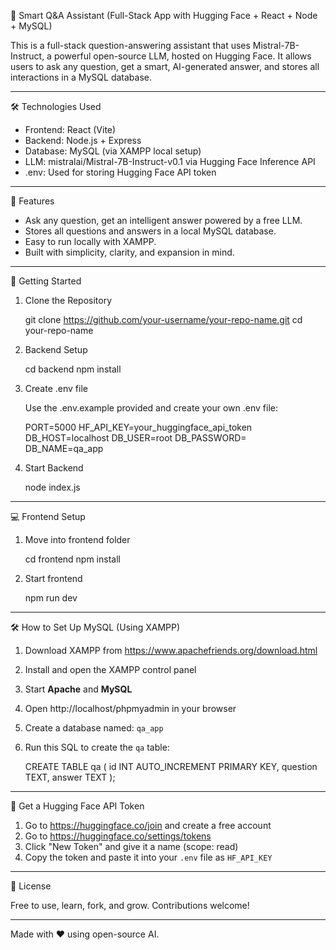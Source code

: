 
🤖 Smart Q&A Assistant (Full-Stack App with Hugging Face + React + Node + MySQL)

This is a full-stack question-answering assistant that uses Mistral-7B-Instruct, a powerful open-source LLM, hosted on Hugging Face. 
It allows users to ask any question, get a smart, AI-generated answer, and stores all interactions in a MySQL database.

---

🛠️ Technologies Used

- Frontend: React (Vite)
- Backend: Node.js + Express
- Database: MySQL (via XAMPP local setup)
- LLM: mistralai/Mistral-7B-Instruct-v0.1 via Hugging Face Inference API
- .env: Used for storing Hugging Face API token

---

📸 Features

- Ask any question, get an intelligent answer powered by a free LLM.
- Stores all questions and answers in a local MySQL database.
- Easy to run locally with XAMPP.
- Built with simplicity, clarity, and expansion in mind.

---

🚀 Getting Started

1. Clone the Repository

    git clone https://github.com/your-username/your-repo-name.git
    cd your-repo-name

2. Backend Setup

    cd backend
    npm install

3. Create .env file

    Use the .env.example provided and create your own .env file:

    PORT=5000
    HF_API_KEY=your_huggingface_api_token
    DB_HOST=localhost
    DB_USER=root
    DB_PASSWORD=
    DB_NAME=qa_app

4. Start Backend

    node index.js

---

💻 Frontend Setup

1. Move into frontend folder

    cd frontend
    npm install

2. Start frontend

    npm run dev

---

🛠️ How to Set Up MySQL (Using XAMPP)

1. Download XAMPP from https://www.apachefriends.org/download.html
2. Install and open the XAMPP control panel
3. Start **Apache** and **MySQL**
4. Open http://localhost/phpmyadmin in your browser
5. Create a database named: `qa_app`
6. Run this SQL to create the `qa` table:

    CREATE TABLE qa (
      id INT AUTO_INCREMENT PRIMARY KEY,
      question TEXT,
      answer TEXT
    );

---

🔐 Get a Hugging Face API Token

1. Go to https://huggingface.co/join and create a free account
2. Go to https://huggingface.co/settings/tokens
3. Click "New Token" and give it a name (scope: read)
4. Copy the token and paste it into your `.env` file as `HF_API_KEY`

---

📝 License

Free to use, learn, fork, and grow. Contributions welcome!

---

Made with ❤️ using open-source AI.
